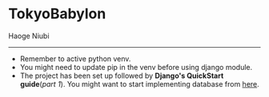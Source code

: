 # TokyoBabylon
Haoge Niubi

---
- Remember to active python venv.
- You might need to update pip in the venv before using django module.
- The project has been set up followed by **Django's QuickStart guide**(*part 1*).
You might want to start implementing database from [here](https://docs.djangoproject.com/en/3.2/intro/tutorial02/).
